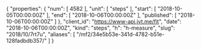 {
  "properties": {
    "num": [
      4582
    ],
    "unit": [
      "steps"
    ],
    "start": [
      "2018-10-05T00:00:00Z"
    ],
    "end": [
      "2018-10-06T00:00:00Z"
    ],
    "published": [
      "2018-10-06T00:00:00Z"
    ]
  },
  "client_id": "https://www-api.jvt.me/fit",
  "date": "2018-10-06T00:00:00Z",
  "kind": "steps",
  "h": "h-measure",
  "slug": "2018/10/7rt7u",
  "aliases": [
    "/mf2/34e5b53e-341d-4782-b51e-128fadbdb357/"
  ]
}
